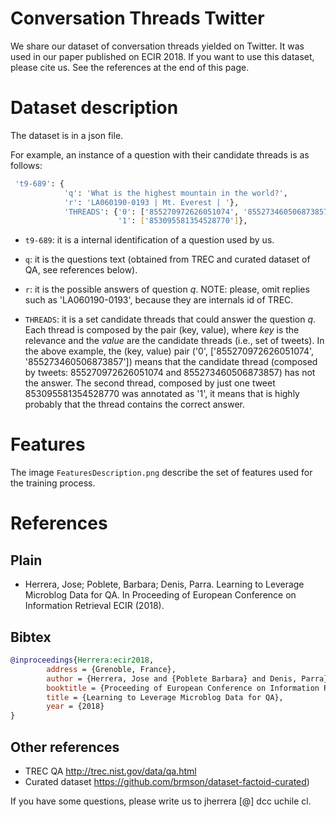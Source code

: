 # Conversation Threads Twitter

We share our dataset of conversation threads yielded on Twitter. 
It was used in our paper published on ECIR 2018. 
If you want to use this dataset, please cite us. 
See the references at the end of this page. 

# Dataset description

The dataset is in a json file. 

For example, an instance of a question with their candidate threads is as follows:

```bash
 't9-689': {
            'q': 'What is the highest mountain in the world?',
            'r': 'LA060190-0193 | Mt. Everest | '},
            'THREADS': {'0': ['855270972626051074', '855273460506873857'],
                        '1': ['853095581354528770']},
```

* `t9-689`: it is a internal identification of a question used by us. 

* `q`: it is the questions text (obtained from TREC and curated dataset of QA, see references below).

* `r`: it is the possible answers of question *q*. NOTE: please, omit replies such as 'LA060190-0193', because they are internals id of TREC. 

* `THREADS`: it is a set candidate threads that could answer the question *q*. Each thread is composed by the pair (key, value), where *key* is the relevance and the *value* are the candidate threads (i.e., set of tweets).
In the above example, the (key, value) pair ('0', ['855270972626051074', '855273460506873857']) means that the candidate thread (composed by tweets: 855270972626051074 and 855273460506873857) has not the answer. 
The second thread, composed by just one tweet 853095581354528770 was annotated as '1', it means that is highly probably that the thread contains the correct answer. 

# Features 

The image `FeaturesDescription.png` describe the set of features used for the training process. 


# References

## Plain

* Herrera, Jose; Poblete, Barbara; Denis, Parra. Learning to Leverage Microblog Data for QA. In Proceeding of European Conference on Information Retrieval ECIR (2018). 

## Bibtex

```bibtex
@inproceedings{Herrera:ecir2018,
        address = {Grenoble, France},
        author = {Herrera, Jose and {Poblete Barbara} and Denis, Parra},
        booktitle = {Proceeding of European Conference on Information Retrieval (ECIR 2018)},
        title = {Learning to Leverage Microblog Data for QA},
        year = {2018}
}
```

## Other references

* TREC QA http://trec.nist.gov/data/qa.html 
* Curated dataset https://github.com/brmson/dataset-factoid-curated)

If you have some questions, please write us to jherrera [@] dcc uchile cl.


